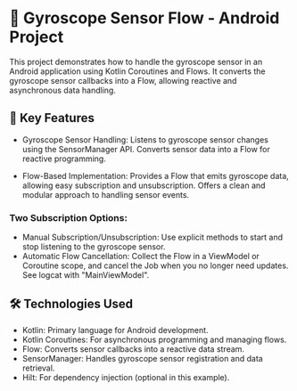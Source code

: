 # 📱 Gyroscope Sensor Flow - Android Project

This project demonstrates how to handle the gyroscope sensor in an Android application using Kotlin Coroutines and Flows. It converts the gyroscope sensor callbacks into a Flow, allowing reactive and asynchronous data handling.

## 🚀 Key Features

- Gyroscope Sensor Handling:
Listens to gyroscope sensor changes using the SensorManager API.
Converts sensor data into a Flow for reactive programming.

- Flow-Based Implementation:
Provides a Flow that emits gyroscope data, allowing easy subscription and unsubscription.
Offers a clean and modular approach to handling sensor events.

### Two Subscription Options:
-   Manual Subscription/Unsubscription:
Use explicit methods to start and stop listening to the gyroscope sensor.
-   Automatic Flow Cancellation:
Collect the Flow in a ViewModel or Coroutine scope, and cancel the Job when you no longer need updates. See logcat with "MainViewModel".

## 🛠️ Technologies Used

- Kotlin: Primary language for Android development.
- Kotlin Coroutines: For asynchronous programming and managing flows.
- Flow: Converts sensor callbacks into a reactive data stream.
- SensorManager: Handles gyroscope sensor registration and data retrieval.
- Hilt: For dependency injection (optional in this example).
